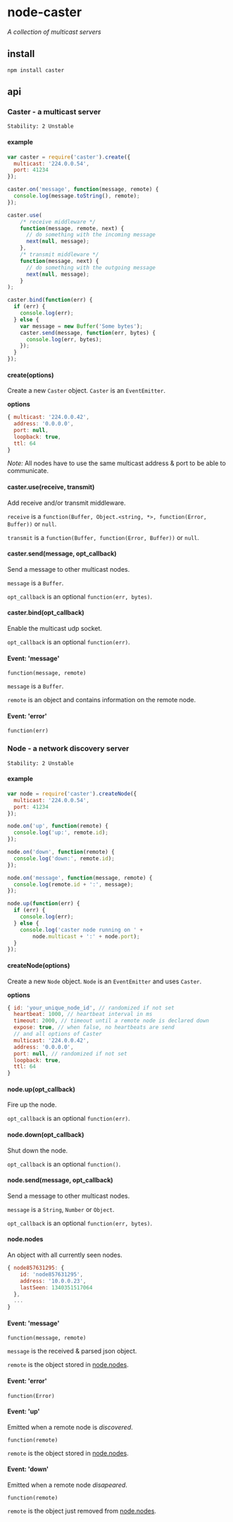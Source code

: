 # node-caster
_A collection of multicast servers_

## install

    npm install caster

## api

### Caster - a multicast server

    Stability: 2 Unstable

#### example

```javascript
var caster = require('caster').create({
  multicast: '224.0.0.54',
  port: 41234
});

caster.on('message', function(message, remote) {
  console.log(message.toString(), remote);
});

caster.use(
    /* receive middleware */
    function(message, remote, next) {
      // do something with the incoming message
      next(null, message);
    },
    /* transmit middleware */
    function(message, next) {
      // do something with the outgoing message
      next(null, message);
    }
);

caster.bind(function(err) {
  if (err) {
    console.log(err);
  } else {
    var message = new Buffer('Some bytes');
    caster.send(message, function(err, bytes) {
      console.log(err, bytes);
    });
  }
});
```

#### create(options)
Create a new `Caster` object. `Caster` is an `EventEmitter`.

**options**

```javascript
{ multicast: '224.0.0.42',
  address: '0.0.0.0',
  port: null,
  loopback: true,
  ttl: 64
}
```

_Note:_ All nodes have to use the same multicast address & port to be able to communicate.

#### caster.use(receive, transmit)
Add receive and/or transmit middleware.

`receive` is a `function(Buffer, Object.<string, *>, function(Error, Buffer))` or `null`.

`transmit` is a `function(Buffer, function(Error, Buffer))` or `null`.

#### caster.send(message, opt_callback)
Send a message to other multicast nodes.

`message` is a `Buffer`.

`opt_callback` is an optional `function(err, bytes)`.

#### caster.bind(opt_callback)
Enable the multicast udp socket.

`opt_callback` is an optional `function(err)`.

#### Event: 'message'
`function(message, remote)`

`message` is a `Buffer`.

`remote` is an object and contains information on the remote node.

#### Event: 'error'
`function(err)`

### Node - a network discovery server

    Stability: 2 Unstable

#### example

```javascript
var node = require('caster').createNode({
  multicast: '224.0.0.54',
  port: 41234
});

node.on('up', function(remote) {
  console.log('up:', remote.id);
});

node.on('down', function(remote) {
  console.log('down:', remote.id);
});

node.on('message', function(message, remote) {
  console.log(remote.id + ':', message);
});

node.up(function(err) {
  if (err) {
    console.log(err);
  } else {
    console.log('caster node running on ' +
        node.multicast + ':' + node.port);
  }
});
```

#### createNode(options)
Create a new `Node` object. `Node` is an `EventEmitter` and uses `Caster`.

**options**

```javascript
{ id: 'your_unique_node_id', // randomized if not set
  heartbeat: 1000, // heartbeat interval in ms
  timeout: 2000, // timeout until a remote node is declared down
  expose: true, // when false, no heartbeats are send
  // and all options of Caster
  multicast: '224.0.0.42',
  address: '0.0.0.0',
  port: null, // randomized if not set
  loopback: true,
  ttl: 64
}
```

#### node.up(opt_callback)
Fire up the node.

`opt_callback` is an optional `function(err)`.

#### node.down(opt_callback)
Shut down the node.

`opt_callback` is an optional `function()`.

#### node.send(message, opt_callback)
Send a message to other multicast nodes.

`message` is a `String`, `Number` or `Object`.

`opt_callback` is an optional `function(err, bytes)`.

#### node.nodes
An object with all currently seen nodes.

```javascript
{ node857631295: {
    id: 'node857631295',
    address: '10.0.0.23',
    lastSeen: 1340351517064
  },
  ...
}
```

#### Event: 'message'
`function(message, remote)`

`message` is the received & parsed json object.

`remote` is the object stored in [node.nodes](#nodenodes).

#### Event: 'error'
`function(Error)`

#### Event: 'up'
Emitted when a remote node is _discovered_.

`function(remote)`

`remote` is the object stored in [node.nodes](#nodenodes).

#### Event: 'down'
Emitted when a remote node _disapeared_.

`function(remote)`

`remote` is the object just removed from [node.nodes](#nodenodes).
